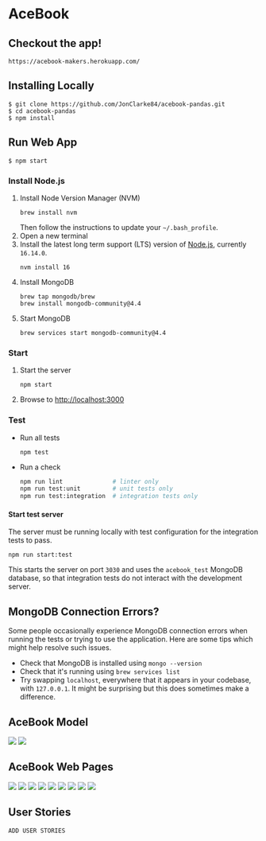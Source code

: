 # AceBook

## Checkout the app!

```
https://acebook-makers.herokuapp.com/
```

## Installing Locally

```
$ git clone https://github.com/JonClarke84/acebook-pandas.git
$ cd acebook-pandas
$ npm install
```
## Run Web App

```
$ npm start
```

### Install Node.js

1. Install Node Version Manager (NVM)
   ```
   brew install nvm
   ```
   Then follow the instructions to update your `~/.bash_profile`.
2. Open a new terminal
3. Install the latest long term support (LTS) version of [Node.js](https://nodejs.org/en/), currently `16.14.0`.
   ```
   nvm install 16
   ```
4. Install MongoDB
   ```
   brew tap mongodb/brew
   brew install mongodb-community@4.4
   ```
5. Start MongoDB
   ```
   brew services start mongodb-community@4.4
   ```

### Start

1. Start the server
   ```
   npm start
   ```
2. Browse to [http://localhost:3000](http://localhost:3000)

### Test

- Run all tests
  ```
  npm test
  ```
- Run a check
  ```bash
  npm run lint              # linter only
  npm run test:unit         # unit tests only
  npm run test:integration  # integration tests only
  ```

#### Start test server

The server must be running locally with test configuration for the
integration tests to pass.

```
npm run start:test
```

This starts the server on port `3030` and uses the `acebook_test` MongoDB database,
so that integration tests do not interact with the development server.

## MongoDB Connection Errors?

Some people occasionally experience MongoDB connection errors when running the tests or trying to use the application. Here are some tips which might help resolve such issues.

- Check that MongoDB is installed using `mongo --version`
- Check that it's running using `brew services list`
- Try swapping `localhost`, everywhere that it appears in your codebase, with `127.0.0.1`. It might be surprising but this does sometimes make a difference.

## AceBook Model

<img src="./public/images/acebook-model.png">
<img src="./public/images/acebook-model-2.png">

## AceBook Web Pages

<img src="./public/images/page1.png">
<img src="./public/images/page2.png">
<img src="./public/images/page3.png">
<img src="./public/images/page4.png">
<img src="./public/images/page5.png">
<img src="./public/images/page6.png">
<img src="./public/images/page7.png">
<img src="./public/images/page8.png">
<img src="./public/images/page9.png">

## User Stories
```
ADD USER STORIES
```
